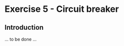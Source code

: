 Exercise 5 - Circuit breaker
============================

Introduction
------------

... to be done ...
